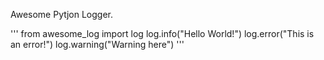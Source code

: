 Awesome Pytjon Logger. 

'''
from awesome_log import log
log.info("Hello World!")
log.error("This is an error!")
log.warning("Warning here")
'''
